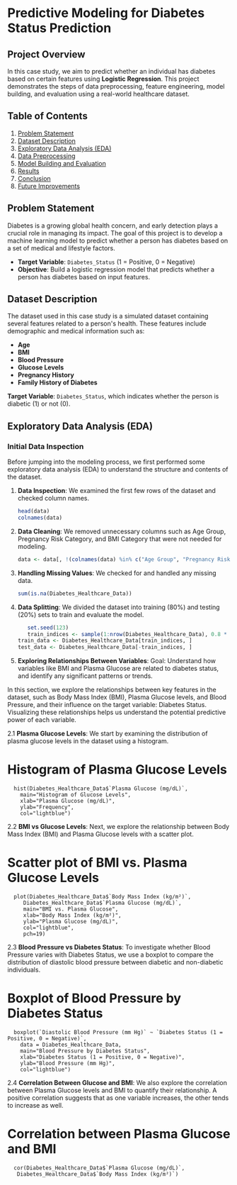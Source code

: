# Predictive Modeling for Diabetes Status Prediction

## Project Overview

In this case study, we aim to predict whether an individual has diabetes based on certain features using **Logistic Regression**. This project demonstrates the steps of data preprocessing, feature engineering, model building, and evaluation using a real-world healthcare dataset.

## Table of Contents

1. [Problem Statement](#problem-statement)
2. [Dataset Description](#dataset-description)
3. [Exploratory Data Analysis (EDA)](#exploratory-data-analysis-eda)
4. [Data Preprocessing](#data-preprocessing)
5. [Model Building and Evaluation](#model-building-and-evaluation)
6. [Results](#results)
7. [Conclusion](#conclusion)
8. [Future Improvements](#future-improvements)

## Problem Statement

Diabetes is a growing global health concern, and early detection plays a crucial role in managing its impact. The goal of this project is to develop a machine learning model to predict whether a person has diabetes based on a set of medical and lifestyle factors.

- **Target Variable**: `Diabetes_Status` (1 = Positive, 0 = Negative)
- **Objective**: Build a logistic regression model that predicts whether a person has diabetes based on input features.

## Dataset Description

The dataset used in this case study is a simulated dataset containing several features related to a person's health. These features include demographic and medical information such as:

- **Age**
- **BMI**
- **Blood Pressure**
- **Glucose Levels**
- **Pregnancy History**
- **Family History of Diabetes**

**Target Variable**: `Diabetes_Status`, which indicates whether the person is diabetic (1) or not (0).

## Exploratory Data Analysis (EDA)

### Initial Data Inspection

Before jumping into the modeling process, we first performed some exploratory data analysis (EDA) to understand the structure and contents of the dataset.

1. **Data Inspection**: We examined the first few rows of the dataset and checked column names.
   ```r
   head(data)
   colnames(data)

2. **Data Cleaning**: We removed unnecessary columns such as Age Group, Pregnancy Risk Category, and BMI Category that were not needed for modeling.
   ```r
   data <- data[, !(colnames(data) %in% c("Age Group", "Pregnancy Risk    Category", "BMI Category"))]

3. **Handling Missing Values**: We checked for and handled any missing data.
   ```r
   sum(is.na(Diabetes_Healthcare_Data))

4. **Data Splitting**: We divided the dataset into training (80%) and testing (20%) sets to train and evaluate the model.
   ```r
      set.seed(123)
      train_indices <- sample(1:nrow(Diabetes_Healthcare_Data), 0.8 *         nrow(Diabetes_Healthcare_Data))
   train_data <- Diabetes_Healthcare_Data[train_indices, ]
   test_data <- Diabetes_Healthcare_Data[-train_indices, ]

5. **Exploring Relationships Between Variables**: Goal: Understand how variables like BMI and Plasma Glucose are related to diabetes status, and identify any significant patterns or trends.

In this section, we explore the relationships between key features in the dataset, such as Body Mass Index (BMI), Plasma Glucose levels, and Blood Pressure, and their influence on the target variable: Diabetes Status. Visualizing these relationships helps us understand the potential predictive power of each variable.

2.1 **Plasma Glucose Levels**: We start by examining the distribution of plasma glucose levels in the dataset using a histogram.
   
   # Histogram of Plasma Glucose Levels
      hist(Diabetes_Healthcare_Data$`Plasma Glucose (mg/dL)`, 
        main="Histogram of Glucose Levels", 
        xlab="Plasma Glucose (mg/dL)", 
        ylab="Frequency", 
        col="lightblue")

2.2 **BMI vs Glucose Levels**: Next, we explore the relationship between Body Mass Index (BMI) and Plasma Glucose levels with a scatter plot.
   # Scatter plot of BMI vs. Plasma Glucose Levels
      plot(Diabetes_Healthcare_Data$`Body Mass Index (kg/m²)`, 
         Diabetes_Healthcare_Data$`Plasma Glucose (mg/dL)`, 
         main="BMI vs. Plasma Glucose", 
         xlab="Body Mass Index (kg/m²)", 
         ylab="Plasma Glucose (mg/dL)", 
         col="lightblue", 
         pch=19)

2.3 **Blood Pressure vs Diabetes Status**: To investigate whether Blood Pressure varies with Diabetes Status, we use a boxplot to compare the distribution of diastolic blood pressure between diabetic and non-diabetic individuals.

   # Boxplot of Blood Pressure by Diabetes Status
      boxplot(`Diastolic Blood Pressure (mm Hg)` ~ `Diabetes Status (1 =    Positive, 0 = Negative)`, 
        data = Diabetes_Healthcare_Data, 
        main="Blood Pressure by Diabetes Status", 
        xlab="Diabetes Status (1 = Positive, 0 = Negative)", 
        ylab="Blood Pressure (mm Hg)", 
        col="lightblue")

2.4 **Correlation Between Glucose and BMI**: We also explore the correlation between Plasma Glucose levels and BMI to quantify their relationship. A positive correlation suggests that as one variable increases, the other tends to increase as well.
   
   # Correlation between Plasma Glucose and BMI
      cor(Diabetes_Healthcare_Data$`Plasma Glucose (mg/dL)`, 
       Diabetes_Healthcare_Data$`Body Mass Index (kg/m²)`)







